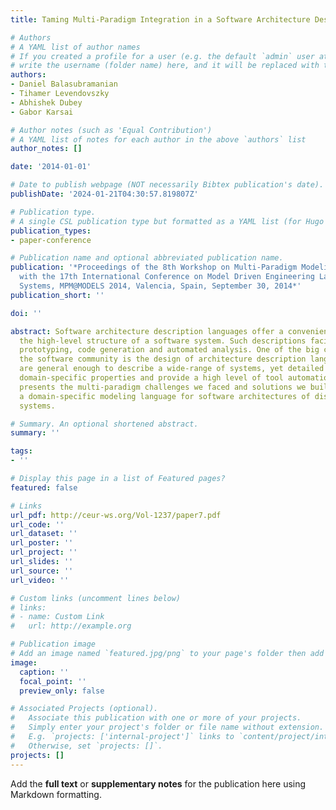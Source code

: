 ```yaml
---
title: Taming Multi-Paradigm Integration in a Software Architecture Description Language

# Authors
# A YAML list of author names
# If you created a profile for a user (e.g. the default `admin` user at `content/authors/admin/`), 
# write the username (folder name) here, and it will be replaced with their full name and linked to their profile.
authors:
- Daniel Balasubramanian
- Tihamer Levendovszky
- Abhishek Dubey
- Gabor Karsai

# Author notes (such as 'Equal Contribution')
# A YAML list of notes for each author in the above `authors` list
author_notes: []

date: '2014-01-01'

# Date to publish webpage (NOT necessarily Bibtex publication's date).
publishDate: '2024-01-21T04:30:57.819807Z'

# Publication type.
# A single CSL publication type but formatted as a YAML list (for Hugo requirements).
publication_types:
- paper-conference

# Publication name and optional abbreviated publication name.
publication: '*Proceedings of the 8th Workshop on Multi-Paradigm Modeling co-located
  with the 17th International Conference on Model Driven Engineering Languages and
  Systems, MPM@MODELS 2014, Valencia, Spain, September 30, 2014*'
publication_short: ''

doi: ''

abstract: Software architecture description languages offer a convenient way of describing
  the high-level structure of a software system. Such descriptions facilitate rapid
  prototyping, code generation and automated analysis. One of the big challenges facing
  the software community is the design of architecture description languages that
  are general enough to describe a wide-range of systems, yet detailed enough to capture
  domain-specific properties and provide a high level of tool automation. This paper
  presents the multi-paradigm challenges we faced and solutions we built when creating
  a domain-specific modeling language for software architectures of distributed real-time
  systems.

# Summary. An optional shortened abstract.
summary: ''

tags:
- ''

# Display this page in a list of Featured pages?
featured: false

# Links
url_pdf: http://ceur-ws.org/Vol-1237/paper7.pdf
url_code: ''
url_dataset: ''
url_poster: ''
url_project: ''
url_slides: ''
url_source: ''
url_video: ''

# Custom links (uncomment lines below)
# links:
# - name: Custom Link
#   url: http://example.org

# Publication image
# Add an image named `featured.jpg/png` to your page's folder then add a caption below.
image:
  caption: ''
  focal_point: ''
  preview_only: false

# Associated Projects (optional).
#   Associate this publication with one or more of your projects.
#   Simply enter your project's folder or file name without extension.
#   E.g. `projects: ['internal-project']` links to `content/project/internal-project/index.md`.
#   Otherwise, set `projects: []`.
projects: []
---
```


Add the **full text** or **supplementary notes** for the publication here using Markdown formatting.
